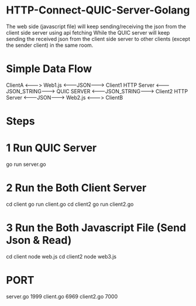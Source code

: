 # HTTP-Connect-QUIC-Server-Golang

The web side (javascript file) will keep sending/receiving the json from the client side server using api fetching
While the QUIC server will keep sending the received json from the client side server to other clients (except the sender client) in the same room.

# Simple Data Flow
ClientA <---> Web1.js <---JSON---> Client1 HTTP Server 
<---JSON_STRING---> QUIC SERVER <---JSON_STRING---> 
Client2 HTTP Server <---JSON---> Web2.js <---> ClientB

# Steps
# 1 Run QUIC Server
go run server.go

# 2 Run the Both Client Server
cd client
go run client.go
cd client2
go run client2.go

# 3 Run the Both Javascript File (Send Json & Read)
cd client
node web.js
cd client2
node web3.js

# PORT
server.go 1999
client.go 6969
client2.go 7000
